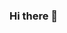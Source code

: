 ### Hi there 👋

<!--
**Anushree-kumar/Anushree-kumar** is a ✨ _special_ ✨ repository because its `README.md` (this file) appears on your GitHub profile.

Here are some ideas to get you started:

- 🔭 I’m currently learning on machine learning
>
